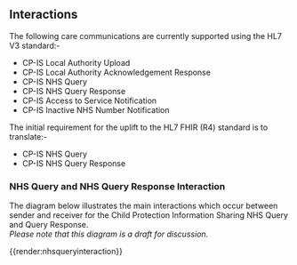 ## Interactions

The following care communications are currently supported using the HL7 V3 standard:-  

- CP-IS Local Authority Upload
- CP-IS Local Authority Acknowledgement Response
- CP-IS NHS Query
- CP-IS NHS Query Response
- CP-IS Access to Service Notification
- CP-IS Inactive NHS Number Notification

The initial requirement for the uplift to the HL7 FHIR (R4) standard is to translate:-

- CP-IS NHS Query
- CP-IS NHS Query Response  

### NHS Query and NHS Query Response Interaction

The diagram below illustrates the main interactions which occur between sender and receiver for the Child Protection Information Sharing NHS Query and Query Response.  
*Please note that this diagram is a draft for discussion.*   

 
{{render:nhsqueryinteraction}}






